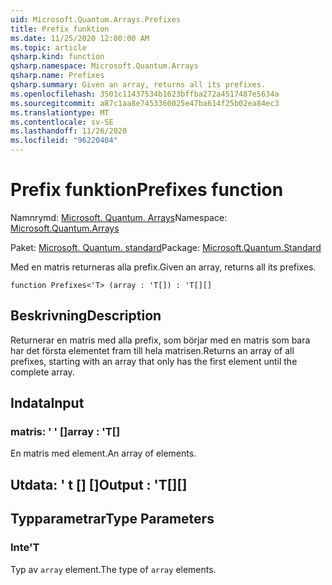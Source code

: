```yaml
---
uid: Microsoft.Quantum.Arrays.Prefixes
title: Prefix funktion
ms.date: 11/25/2020 12:00:00 AM
ms.topic: article
qsharp.kind: function
qsharp.namespace: Microsoft.Quantum.Arrays
qsharp.name: Prefixes
qsharp.summary: Given an array, returns all its prefixes.
ms.openlocfilehash: 3501c11437534b1623bffba272a4517487e5634a
ms.sourcegitcommit: a87c1aa8e7453360025e47ba614f25b02ea84ec3
ms.translationtype: MT
ms.contentlocale: sv-SE
ms.lasthandoff: 11/26/2020
ms.locfileid: "96220404"
---
```

# <a name="prefixes-function"></a><span data-ttu-id="98f3f-102">Prefix funktion</span><span class="sxs-lookup"><span data-stu-id="98f3f-102">Prefixes function</span></span>

<span data-ttu-id="98f3f-103">Namnrymd: [Microsoft. Quantum. Arrays](xref:Microsoft.Quantum.Arrays)</span><span class="sxs-lookup"><span data-stu-id="98f3f-103">Namespace: [Microsoft.Quantum.Arrays](xref:Microsoft.Quantum.Arrays)</span></span>

<span data-ttu-id="98f3f-104">Paket: [Microsoft. Quantum. standard](https://nuget.org/packages/Microsoft.Quantum.Standard)</span><span class="sxs-lookup"><span data-stu-id="98f3f-104">Package: [Microsoft.Quantum.Standard](https://nuget.org/packages/Microsoft.Quantum.Standard)</span></span>


<span data-ttu-id="98f3f-105">Med en matris returneras alla prefix.</span><span class="sxs-lookup"><span data-stu-id="98f3f-105">Given an array, returns all its prefixes.</span></span>

```qsharp
function Prefixes<'T> (array : 'T[]) : 'T[][]
```


## <a name="description"></a><span data-ttu-id="98f3f-106">Beskrivning</span><span class="sxs-lookup"><span data-stu-id="98f3f-106">Description</span></span>

<span data-ttu-id="98f3f-107">Returnerar en matris med alla prefix, som börjar med en matris som bara har det första elementet fram till hela matrisen.</span><span class="sxs-lookup"><span data-stu-id="98f3f-107">Returns an array of all prefixes, starting with an array that only has the first element until the complete array.</span></span>

## <a name="input"></a><span data-ttu-id="98f3f-108">Indata</span><span class="sxs-lookup"><span data-stu-id="98f3f-108">Input</span></span>

### <a name="array--t"></a><span data-ttu-id="98f3f-109">matris: ' ' []</span><span class="sxs-lookup"><span data-stu-id="98f3f-109">array : 'T[]</span></span>

<span data-ttu-id="98f3f-110">En matris med element.</span><span class="sxs-lookup"><span data-stu-id="98f3f-110">An array of elements.</span></span>



## <a name="output--t"></a><span data-ttu-id="98f3f-111">Utdata: ' t [] []</span><span class="sxs-lookup"><span data-stu-id="98f3f-111">Output : 'T[][]</span></span>



## <a name="type-parameters"></a><span data-ttu-id="98f3f-112">Typparametrar</span><span class="sxs-lookup"><span data-stu-id="98f3f-112">Type Parameters</span></span>

### <a name="t"></a><span data-ttu-id="98f3f-113">Inte</span><span class="sxs-lookup"><span data-stu-id="98f3f-113">'T</span></span>

<span data-ttu-id="98f3f-114">Typ av `array` element.</span><span class="sxs-lookup"><span data-stu-id="98f3f-114">The type of `array` elements.</span></span>